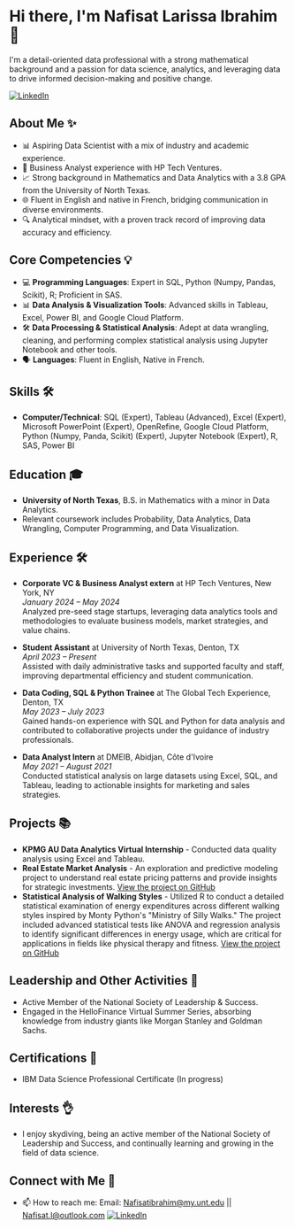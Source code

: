 # Hi there, I'm Nafisat Larissa Ibrahim 🤝

I'm a detail-oriented data professional with a strong mathematical background and a passion for data science, analytics, and leveraging data to drive informed decision-making and positive change.

[![LinkedIn](https://img.shields.io/badge/LinkedIn-blue?style=flat-square&logo=linkedin&logoColor=white)](https://www.linkedin.com/in/nafisat-ibrahim-14508725a)

## About Me ✨
- 📊 Aspiring Data Scientist with a mix of industry and academic experience.
- 🏦 Business Analyst experience with HP Tech Ventures.
- 📈 Strong background in Mathematics and Data Analytics with a 3.8 GPA from the University of North Texas.
- 🌐 Fluent in English and native in French, bridging communication in diverse environments.
- 🔍 Analytical mindset, with a proven track record of improving data accuracy and efficiency.

## Core Competencies 💡
- 💻 **Programming Languages**: Expert in SQL, Python (Numpy, Pandas, Scikit), R; Proficient in SAS.
- 📊 **Data Analysis & Visualization Tools**: Advanced skills in Tableau, Excel, Power BI, and Google Cloud Platform.
- 🛠 **Data Processing & Statistical Analysis**: Adept at data wrangling, cleaning, and performing complex statistical analysis using Jupyter Notebook and other tools.
- 🗣 **Languages**: Fluent in English, Native in French.
  
## Skills 🛠️
- **Computer/Technical**: SQL (Expert), Tableau (Advanced), Excel (Expert), Microsoft PowerPoint (Expert), OpenRefine, Google Cloud Platform, Python (Numpy, Panda, Scikit) (Expert), Jupyter Notebook (Expert), R, SAS, Power BI

## Education 🎓
- **University of North Texas**, B.S. in Mathematics with a minor in Data Analytics.
- Relevant coursework includes Probability, Data Analytics, Data Wrangling, Computer Programming, and Data Visualization.

## Experience 🛠
- **Corporate VC & Business Analyst extern** at HP Tech Ventures, New York, NY  
  _January 2024 – May 2024_  
  Analyzed pre-seed stage startups, leveraging data analytics tools and methodologies to evaluate business models, market strategies, and value chains.

- **Student Assistant** at University of North Texas, Denton, TX  
  _April 2023 – Present_  
  Assisted with daily administrative tasks and supported faculty and staff, improving departmental efficiency and student communication.

- **Data Coding, SQL & Python Trainee** at The Global Tech Experience, Denton, TX  
  _May 2023 – July 2023_  
  Gained hands-on experience with SQL and Python for data analysis and contributed to collaborative projects under the guidance of industry professionals.

- **Data Analyst Intern** at DMEIB, Abidjan, Côte d'Ivoire  
  _May 2021 – August 2021_  
  Conducted statistical analysis on large datasets using Excel, SQL, and Tableau, leading to actionable insights for marketing and sales strategies.

## Projects 📚
- **KPMG AU Data Analytics Virtual Internship** - Conducted data quality analysis using Excel and Tableau.
- **Real Estate Market Analysis** - An exploration and predictive modeling project to understand real estate pricing patterns and provide insights for strategic investments. [View the project on GitHub](Real-Estate-Analysis-Unveiling-Trends-and-Predicting-Prices)
- **Statistical Analysis of Walking Styles** - Utilized R to conduct a detailed statistical examination of energy expenditures across different walking styles inspired by Monty Python's "Ministry of Silly Walks." The project included advanced statistical tests like ANOVA and regression analysis to identify significant differences in energy usage, which are critical for applications in fields like physical therapy and fitness. [View the project on GitHub](https://github.com/NafisatIbrahim/SillyWalks-EnergyExpenditure)

## Leadership and Other Activities 🌟
- Active Member of the National Society of Leadership & Success.
- Engaged in the HelloFinance Virtual Summer Series, absorbing knowledge from industry giants like Morgan Stanley and Goldman Sachs.

## Certifications 🏅
- IBM Data Science Professional Certificate (In progress)

## Interests 👌
- I enjoy skydiving, being an active member of the National Society of Leadership and Success, and continually learning and growing in the field of data science.

## Connect with Me 🔗
- 📫 How to reach me: Email: Nafisatibrahim@my.unt.edu || Nafisat.l@outlook.com
[![LinkedIn](https://img.shields.io/badge/LinkedIn-blue?style=flat-square&logo=linkedin&logoColor=white)](https://www.linkedin.com/in/nafisat-ibrahim-14508725a)

<!-- Actual link to your LinkedIn profile -->
[linkedin]: https://www.linkedin.com/in/nafisat-ibrahim-14508725a

<!-- Badges -->
[linkedin-badge]: https://img.shields.io/badge/-LinkedIn-blue?style=flat-square&logo=Linkedin&logoColor=white


<!---
Nafisatibrahim/Nafisatibrahim is a ✨ special ✨ repository because its `README.md` (this file) appears on your GitHub profile.
You can click the Preview link to take a look at your changes.
--->
